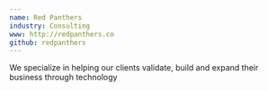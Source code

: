 ```yaml
---
name: Red Panthers
industry: Consulting
www: http://redpanthers.co
github: redpanthers
---
```

We specialize in helping our clients validate, build and expand their business through technology
